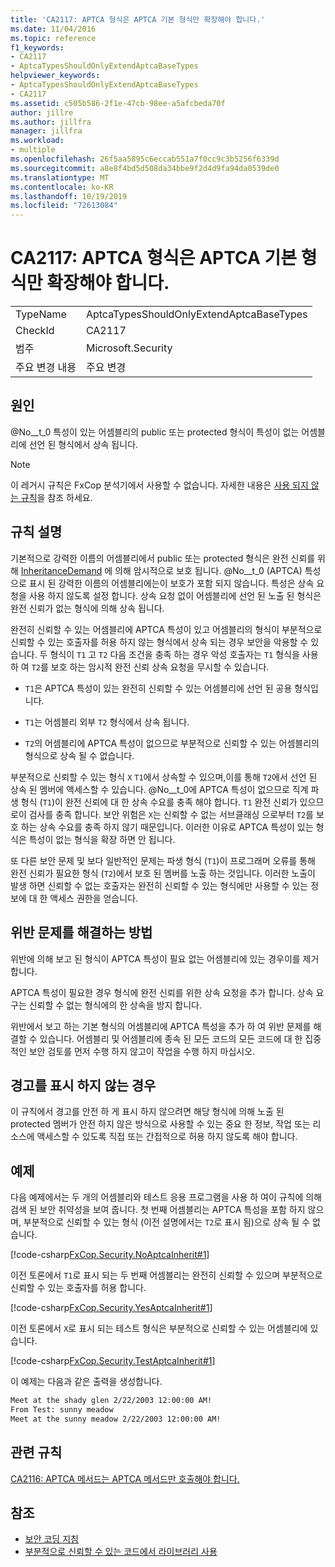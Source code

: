 ```yaml
---
title: 'CA2117: APTCA 형식은 APTCA 기본 형식만 확장해야 합니다.'
ms.date: 11/04/2016
ms.topic: reference
f1_keywords:
- CA2117
- AptcaTypesShouldOnlyExtendAptcaBaseTypes
helpviewer_keywords:
- AptcaTypesShouldOnlyExtendAptcaBaseTypes
- CA2117
ms.assetid: c505b586-2f1e-47cb-98ee-a5afcbeda70f
author: jillre
ms.author: jillfra
manager: jillfra
ms.workload:
- multiple
ms.openlocfilehash: 26f5aa5895c6eccab551a7f0cc9c3b5256f6339d
ms.sourcegitcommit: a8e8f4bd5d508da34bbe9f2d4d9fa94da0539de0
ms.translationtype: MT
ms.contentlocale: ko-KR
ms.lasthandoff: 10/19/2019
ms.locfileid: "72613084"
---
```

# <a name="ca2117-aptca-types-should-only-extend-aptca-base-types"></a>CA2117: APTCA 형식은 APTCA 기본 형식만 확장해야 합니다.

|||
|-|-|
|TypeName|AptcaTypesShouldOnlyExtendAptcaBaseTypes|
|CheckId|CA2117|
|범주|Microsoft.Security|
|주요 변경 내용|주요 변경|

## <a name="cause"></a>원인
@No__t_0 특성이 있는 어셈블리의 public 또는 protected 형식이 특성이 없는 어셈블리에 선언 된 형식에서 상속 됩니다.

> [!NOTE]
> 이 레거시 규칙은 FxCop 분석기에서 사용할 수 없습니다. 자세한 내용은 [사용 되지 않는 규칙](fxcop-rule-port-status.md#deprecated-rules)을 참조 하세요.

## <a name="rule-description"></a>규칙 설명

기본적으로 강력한 이름의 어셈블리에서 public 또는 protected 형식은 완전 신뢰를 위해 [InheritanceDemand](xref:System.Security.Permissions.SecurityAction#System_Security_Permissions_SecurityAction_InheritanceDemand) 에 의해 암시적으로 보호 됩니다. @No__t_0 (APTCA) 특성으로 표시 된 강력한 이름의 어셈블리에는이 보호가 포함 되지 않습니다. 특성은 상속 요청을 사용 하지 않도록 설정 합니다. 상속 요청 없이 어셈블리에 선언 된 노출 된 형식은 완전 신뢰가 없는 형식에 의해 상속 됩니다.

완전히 신뢰할 수 있는 어셈블리에 APTCA 특성이 있고 어셈블리의 형식이 부분적으로 신뢰할 수 있는 호출자를 허용 하지 않는 형식에서 상속 되는 경우 보안을 악용할 수 있습니다. 두 형식이 `T1` 고 `T2` 다음 조건을 충족 하는 경우 악성 호출자는 `T1` 형식을 사용 하 여 `T2`를 보호 하는 암시적 완전 신뢰 상속 요청을 무시할 수 있습니다.

- `T1`은 APTCA 특성이 있는 완전히 신뢰할 수 있는 어셈블리에 선언 된 공용 형식입니다.

- `T1`는 어셈블리 외부 `T2` 형식에서 상속 됩니다.

- `T2`의 어셈블리에 APTCA 특성이 없으므로 부분적으로 신뢰할 수 있는 어셈블리의 형식으로 상속 될 수 없습니다.

부분적으로 신뢰할 수 있는 형식 `X` `T1`에서 상속할 수 있으며,이를 통해 `T2`에서 선언 된 상속 된 멤버에 액세스할 수 있습니다. @No__t_0에 APTCA 특성이 없으므로 직계 파생 형식 (`T1`)이 완전 신뢰에 대 한 상속 수요를 충족 해야 합니다.  `T1` 완전 신뢰가 있으므로이 검사를 충족 합니다. 보안 위험은 `X`는 신뢰할 수 없는 서브클래싱 으로부터 `T2`를 보호 하는 상속 수요를 충족 하지 않기 때문입니다. 이러한 이유로 APTCA 특성이 있는 형식은 특성이 없는 형식을 확장 하면 안 됩니다.

또 다른 보안 문제 및 보다 일반적인 문제는 파생 형식 (`T1`)이 프로그래머 오류를 통해 완전 신뢰가 필요한 형식 (`T2`)에서 보호 된 멤버를 노출 하는 것입니다. 이러한 노출이 발생 하면 신뢰할 수 없는 호출자는 완전히 신뢰할 수 있는 형식에만 사용할 수 있는 정보에 대 한 액세스 권한을 얻습니다.

## <a name="how-to-fix-violations"></a>위반 문제를 해결하는 방법

위반에 의해 보고 된 형식이 APTCA 특성이 필요 없는 어셈블리에 있는 경우이를 제거 합니다.

APTCA 특성이 필요한 경우 형식에 완전 신뢰를 위한 상속 요청을 추가 합니다. 상속 요구는 신뢰할 수 없는 형식에의 한 상속을 방지 합니다.

위반에서 보고 하는 기본 형식의 어셈블리에 APTCA 특성을 추가 하 여 위반 문제를 해결할 수 있습니다. 어셈블리 및 어셈블리에 종속 된 모든 코드의 모든 코드에 대 한 집중적인 보안 검토를 먼저 수행 하지 않고이 작업을 수행 하지 마십시오.

## <a name="when-to-suppress-warnings"></a>경고를 표시 하지 않는 경우

이 규칙에서 경고를 안전 하 게 표시 하지 않으려면 해당 형식에 의해 노출 된 protected 멤버가 안전 하지 않은 방식으로 사용할 수 있는 중요 한 정보, 작업 또는 리소스에 액세스할 수 있도록 직접 또는 간접적으로 허용 하지 않도록 해야 합니다.

## <a name="example"></a>예제

다음 예제에서는 두 개의 어셈블리와 테스트 응용 프로그램을 사용 하 여이 규칙에 의해 검색 된 보안 취약성을 보여 줍니다. 첫 번째 어셈블리는 APTCA 특성을 포함 하지 않으며, 부분적으로 신뢰할 수 있는 형식 (이전 설명에서는 `T2`로 표시 됨)으로 상속 될 수 없습니다.

[!code-csharp[FxCop.Security.NoAptcaInherit#1](../code-quality/codesnippet/CSharp/ca2117-aptca-types-should-only-extend-aptca-base-types_1.cs)]

이전 토론에서 `T1`로 표시 되는 두 번째 어셈블리는 완전히 신뢰할 수 있으며 부분적으로 신뢰할 수 있는 호출자를 허용 합니다.

[!code-csharp[FxCop.Security.YesAptcaInherit#1](../code-quality/codesnippet/CSharp/ca2117-aptca-types-should-only-extend-aptca-base-types_2.cs)]

이전 토론에서 `X`로 표시 되는 테스트 형식은 부분적으로 신뢰할 수 있는 어셈블리에 있습니다.

[!code-csharp[FxCop.Security.TestAptcaInherit#1](../code-quality/codesnippet/CSharp/ca2117-aptca-types-should-only-extend-aptca-base-types_3.cs)]

이 예제는 다음과 같은 출력을 생성합니다.

```txt
Meet at the shady glen 2/22/2003 12:00:00 AM!
From Test: sunny meadow
Meet at the sunny meadow 2/22/2003 12:00:00 AM!
```

## <a name="related-rules"></a>관련 규칙

[CA2116: APTCA 메서드는 APTCA 메서드만 호출해야 합니다.](../code-quality/ca2116.md)

## <a name="see-also"></a>참조

- [보안 코딩 지침](/dotnet/standard/security/secure-coding-guidelines)
- [부분적으로 신뢰할 수 있는 코드에서 라이브러리 사용](/dotnet/framework/misc/using-libraries-from-partially-trusted-code)
